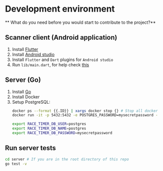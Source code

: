 # Development environment
** What do you need before you would start to contribute to the project?**

## Scanner client (Android application)

1. Install [Flutter](flutter.dev)
2. Install [Android studio](https://developer.android.com/studio)
3. Install `Flutter` and `Dart` plugins for `Android studio`
4. Run `lib/main.dart`, for help check [this](https://flutter.dev/docs/get-started/test-drive?tab=androidstudio)

## Server (Go)

1. Install [Go](https://golang.org/doc/install)
2. Install Docker
3. Setup PostgreSQL: 
    ```bash
    docker ps --format {{.ID}} | xargs docker stop {} # Stop all docker containers 
    docker run -it -p 5432:5432 -e POSTGRES_PASSWORD=mysecretpassword -d postgres

    export RACE_TIMER_DB_USER=postgres
    export RACE_TIMER_DB_NAME=postgres
    export RACE_TIMER_DB_PASSWORD=mysecretpassword
    ```

## Run server tests

```bash
cd server # If you are in the root directory of this repo
go test -v
```